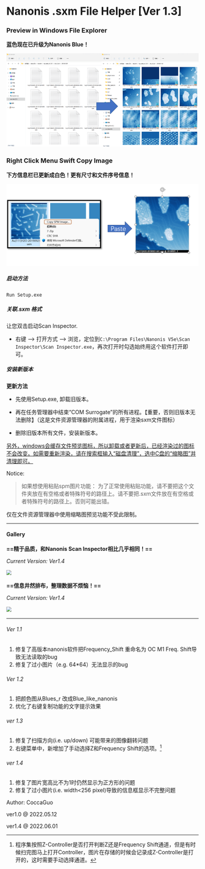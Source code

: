 # Nanonis .sxm File Helper [Ver 1.3]

### Preview in Windows File Explorer

**蓝色现在已升级为Nanonis Blue！**

![](README.assets/regall.png)

### Right Click Menu Swift Copy Image

**下方信息栏已更新成白色！更有尺寸和文件序号信息！**

![](README.assets/rightAll.png)

##### 启动方法

```Run Setup.exe```

##### 关联.sxm 格式

让您双击启动Scan Inspector. 

- 右键 --> 打开方式 --> 浏览，定位到`C:\Program Files\Nanonis V5e\Scan Inspector\Scan Inspector.exe`，再次打开时勾选始终用这个软件打开即可。

##### 安装新版本

 **更新方法** 

- 先使用Setup.exe, 卸载旧版本。 

- 再在任务管理器中结束“COM Surrogate”的所有进程。【重要，否则旧版本无法删除】（这是文件资源管理器的附属进程，用于渲染sxm文件图标）

- 删除旧版本所有文件，安装新版本。

<u>另外，windows会缓存文件预览图标，所以卸载或者更新后，已经渲染过的图标不会改变。如需要重新渲染，请在搜索框输入“磁盘清理”，选中C盘的“缩略图”并清理即可。</u>

Notice:

> 如果想使用粘贴spm图片功能：
> 	为了正常使用粘贴功能，请不要把这个文件夹放在有空格或者特殊符号的路径上。请不要把.sxm文件放在有空格或者特殊符号的路径上。否则可能出错。

仅在文件资源管理器中使用缩略图预览功能不受此限制。

------------

#### Gallery

**==精于品质，和Nanonis Scan Inspector相比几乎相同！==**

*Current Version: Ver1.4*

<img src="README.assets/compare.png" style="zoom: 80%;" />

**==信息井然排布，整理数据不烦恼！==**

*Current Version: Ver1.4*

<img src="README.assets/Info-16540689002843.png" style="zoom: 80%;" />

---------------------------



###### Ver 1.1

1. 修复了高版本nanonis软件把Frequency_Shift 重命名为 OC M1 Freq. Shift导致无法读取的bug
2. 修复了过小图片（e.g. 64*64）无法显示的bug

###### Ver 1.2 

1. 把颜色图从Blues_r 改成Blue_like_nanonis
2. 优化了右键复制功能的文字提示效果

###### ver 1.3

1. 修复了扫描方向(i.e. up/down) 可能带来的图像翻转问题
2. 右键菜单中，新增加了手动选择Z和Frequency Shift的选项。[^1]

###### ver 1.4

1. 修复了图片宽高比不为1时仍然显示为正方形的问题
2. 修复了过小图片(i.e. width<256 pixel)导致的信息框显示不完整问题





Author: CoccaGuo

ver1.0 @ 2022.05.12

ver1.4 @ 2022.06.01





[^1]: 程序集按照Z-Controller是否打开判断Z还是Frequency Shift通道，但是有时候扫完图马上打开Controller，图片在存储的时候会记录成Z-Controller是打开的，这时需要手动选择通道。

